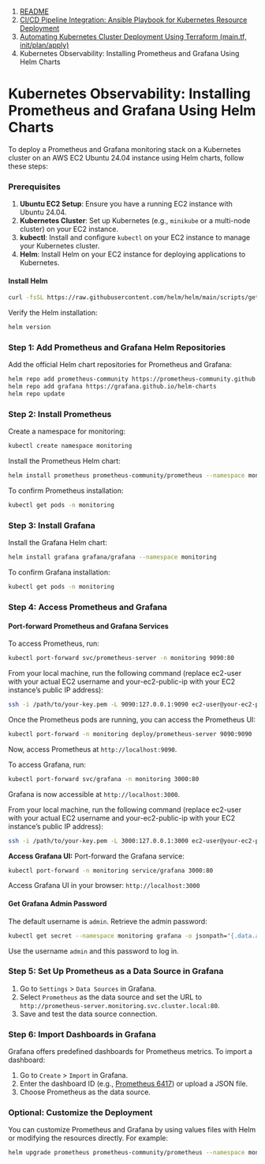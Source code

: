 
1. [README](README.md)
2. [CI/CD Pipeline Integration: Ansible Playbook for Kubernetes Resource Deployment](instruction2.md)
3. [Automating Kubernetes Cluster Deployment Using Terraform (main.tf, init/plan/apply)](instruction-terraform.md)
4. Kubernetes Observability: Installing Prometheus and Grafana Using Helm Charts

# Kubernetes Observability: Installing Prometheus and Grafana Using Helm Charts

To deploy a Prometheus and Grafana monitoring stack on a Kubernetes cluster on an AWS EC2 Ubuntu 24.04 instance using Helm charts, follow these steps:

### Prerequisites

1. **Ubuntu EC2 Setup**: Ensure you have a running EC2 instance with Ubuntu 24.04.
2. **Kubernetes Cluster**: Set up Kubernetes (e.g., `minikube` or a multi-node cluster) on your EC2 instance.
3. **kubectl**: Install and configure `kubectl` on your EC2 instance to manage your Kubernetes cluster.
4. **Helm**: Install Helm on your EC2 instance for deploying applications to Kubernetes.

#### Install Helm

```bash
curl -fsSL https://raw.githubusercontent.com/helm/helm/main/scripts/get-helm-3 | bash
```

Verify the Helm installation:

```bash
helm version
```

### Step 1: Add Prometheus and Grafana Helm Repositories

Add the official Helm chart repositories for Prometheus and Grafana:

```bash
helm repo add prometheus-community https://prometheus-community.github.io/helm-charts
helm repo add grafana https://grafana.github.io/helm-charts
helm repo update
```

### Step 2: Install Prometheus

Create a namespace for monitoring:

```bash
kubectl create namespace monitoring
```

Install the Prometheus Helm chart:

```bash
helm install prometheus prometheus-community/prometheus --namespace monitoring
```

To confirm Prometheus installation:

```bash
kubectl get pods -n monitoring
```

### Step 3: Install Grafana

Install the Grafana Helm chart:

```bash
helm install grafana grafana/grafana --namespace monitoring
```

To confirm Grafana installation:

```bash
kubectl get pods -n monitoring
```

### Step 4: Access Prometheus and Grafana

#### Port-forward Prometheus and Grafana Services

To access Prometheus, run:

```bash
kubectl port-forward svc/prometheus-server -n monitoring 9090:80
```

From your local machine, run the following command (replace ec2-user with your actual EC2 username and your-ec2-public-ip with your EC2 instance’s public IP address):

```bash
ssh -i /path/to/your-key.pem -L 9090:127.0.0.1:9090 ec2-user@your-ec2-public-ip
```

Once the Prometheus pods are running, you can access the Prometheus UI:

```bash
kubectl port-forward -n monitoring deploy/prometheus-server 9090:9090
```

Now, access Prometheus at `http://localhost:9090`.

To access Grafana, run:

```bash
kubectl port-forward svc/grafana -n monitoring 3000:80
```

Grafana is now accessible at `http://localhost:3000`.

From your local machine, run the following command (replace ec2-user with your actual EC2 username and your-ec2-public-ip with your EC2 instance’s public IP address):

```bash
ssh -i /path/to/your-key.pem -L 3000:127.0.0.1:3000 ec2-user@your-ec2-public-ip
```

**Access Grafana UI:**
Port-forward the Grafana service:
```bash
kubectl port-forward -n monitoring service/grafana 3000:80
```

Access Grafana UI in your browser: `http://localhost:3000`

#### Get Grafana Admin Password

The default username is `admin`. Retrieve the admin password:

```bash
kubectl get secret --namespace monitoring grafana -o jsonpath="{.data.admin-password}" | base64 --decode ; echo
```

Use the username `admin` and this password to log in.

### Step 5: Set Up Prometheus as a Data Source in Grafana

1. Go to `Settings` > `Data Sources` in Grafana.
2. Select `Prometheus` as the data source and set the URL to `http://prometheus-server.monitoring.svc.cluster.local:80`.
3. Save and test the data source connection.

### Step 6: Import Dashboards in Grafana

Grafana offers predefined dashboards for Prometheus metrics. To import a dashboard:

1. Go to `Create` > `Import` in Grafana.
2. Enter the dashboard ID (e.g., [Prometheus 6417](https://grafana.com/grafana/dashboards/6417)) or upload a JSON file.
3. Choose Prometheus as the data source.

### Optional: Customize the Deployment

You can customize Prometheus and Grafana by using values files with Helm or modifying the resources directly. For example:

```bash
helm upgrade prometheus prometheus-community/prometheus --namespace monitoring --set alertmanager.persistentVolume.enabled=false --set server.persistentVolume.enabled=false
```